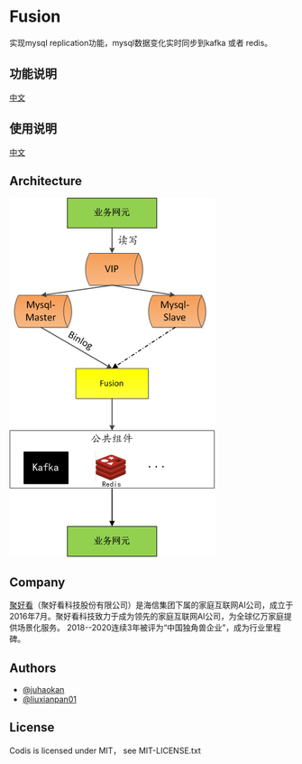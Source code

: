# Fusion
实现mysql replication功能，mysql数据变化实时同步到kafka 或者 redis。

## 功能说明
[中文](doc/sds.md)

## 使用说明
[中文](doc/releasenotes.md)

## Architecture
![architecture](doc/Fusion.png)

## Company
[聚好看](https://www.juhaokan.org/#/home)（聚好看科技股份有限公司）是海信集团下属的家庭互联网AI公司，成立于2016年7月。聚好看科技致力于成为领先的家庭互联网AI公司，为全球亿万家庭提供场景化服务。
2018--2020连续3年被评为“中国独角兽企业”，成为行业里程碑。

## Authors
* [@juhaokan](https://github.com/juhaokan)
* [@liuxianpan01](https://github.com/liuxianpan01)

## License
Codis is licensed under MIT， see MIT-LICENSE.txt
